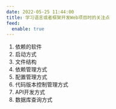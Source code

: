 ```yaml
---
date: 2022-05-25 11:44:00
title: 学习语言或者框架开发Web项目时的关注点
feed:
  enable: true
---
```

1. 依赖的软件
3. 启动方式
4. 文件结构
5. 依赖管理方式
6. 配置管理方式
7. 代码版本控制管理方式
8. API开发方式
9. 数据库查询方式
